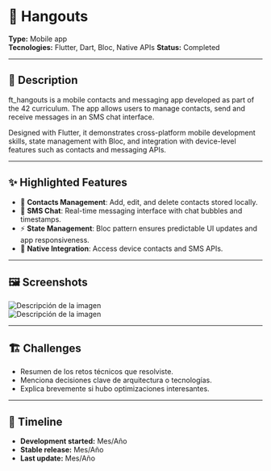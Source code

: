 # 📌 Hangouts

**Type:** Mobile app  
**Tecnologies:** Flutter, Dart, Bloc, Native APIs 
**Status:** Completed

---

## 📖 Description
ft_hangouts is a mobile contacts and messaging app developed as part of the 42 curriculum. The app allows users to manage contacts, send and receive messages in an SMS chat interface.

Designed with Flutter, it demonstrates cross-platform mobile development skills, state management with Bloc, and integration with device-level features such as contacts and messaging APIs.

---

## ✨ Highlighted Features
- 📱 **Contacts Management**: Add, edit, and delete contacts stored locally.
- 💬 **SMS Chat**: Real-time messaging interface with chat bubbles and timestamps.
- ⚡ **State Management**: Bloc pattern ensures predictable UI updates and app responsiveness.
- 📲 **Native Integration**: Access device contacts and SMS APIs.

---

## 🖼️ Screenshots
![Descripción de la imagen](../assets/ejemplo-screenshot1.png)  
![Descripción de la imagen](../assets/ejemplo-screenshot2.png)

---

## 🏗️ Challenges
- Resumen de los retos técnicos que resolviste.
- Menciona decisiones clave de arquitectura o tecnologías.
- Explica brevemente si hubo optimizaciones interesantes.

---

## 📅 Timeline
- **Development started:** Mes/Año
- **Stable release:** Mes/Año
- **Last update:** Mes/Año
